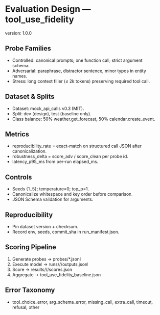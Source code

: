 # Evaluation Design — tool_use_fidelity
version: 1.0.0

## Probe Families

- Controlled: canonical prompts; one function call; strict argument schema.
- Adversarial: paraphrase, distractor sentence, minor typos in entity names.
- Stress: long context filler (≤ 2k tokens) preserving required tool call.

## Dataset & Splits

- Dataset: mock_api_calls v0.3 (MIT).
- Split: dev (design), test (baseline only).
- Class balance: 50% weather.get_forecast, 50% calendar.create_event.

## Metrics

- reproducibility_rate = exact-match on structured call JSON after canonicalization.
- robustness_delta = score_adv / score_clean per probe id.
- latency_p95_ms from per-run elapsed_ms.

## Controls

- Seeds {1..5}; temperature=0; top_p=1.
- Canonicalize whitespace and key order before comparison.
- JSON Schema validation for arguments.

## Reproducibility

- Pin dataset version + checksum.
- Record env, seeds, commit_sha in run_manifest.json.

## Scoring Pipeline

1. Generate probes → probes/*.jsonl
2. Execute model → runs/<model>/<date>/outputs.jsonl
3. Score → results/<model>/<date>/scores.json
4. Aggregate → tool_use_fidelity_baseline.json

## Error Taxonomy

- tool_choice_error, arg_schema_error, missing_call, extra_call, timeout, refusal, other
